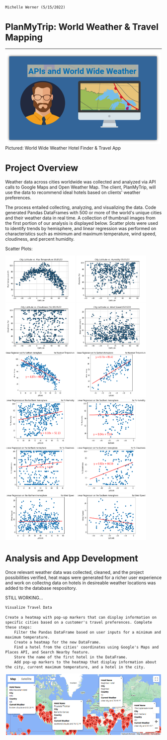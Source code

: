                                                                                            Michelle Werner (5/15/2022)
# PlanMyTrip: World Weather & Travel Mapping
---

<!--![alt](resources/___.png)-->
<img src="https://github.com/miwermi/world-weather-analysis/blob/main/weather_data/www_apis.png" width="500" height="293" alt ="graphic: World Wide Weather">
Pictured: World Wide Weather Hotel Finder & Travel App

# Project Overview
Weather data across cities worldwide was collected and analyzed via API calls to Google Maps and Open Weather Map. The client, PlanMyTrip, will use the data to recommend ideal hotels based on clients' weather preferences.

The process entailed collecting, analyzing, and visualizing the data. Code generated Pandas DataFrames with 500 or more of the world's unique cities and their weather data in real time. A collection of thumbnail images from the first portion of our analysis is displayed below. Scatter plots were used to identify trends by hemisphere, and linear regression was performed on characteristics such as minimum and maximum temperature, wind speed, cloudiness, and percent humidity.

Scatter Plots:

<img src="https://github.com/miwermi/world-weather-analysis/blob/main/weather_data/Fig1.png" width="225" height="150" alt ="graphic: "> <img src="https://github.com/miwermi/world-weather-analysis/blob/main/weather_data/Fig2.png" width="225" height="150" alt ="graphic: "> <img src="https://github.com/miwermi/world-weather-analysis/blob/main/weather_data/Fig3.png" width="225" height="150" alt ="graphic: "> <img src="https://github.com/miwermi/world-weather-analysis/blob/main/weather_data/Fig4.png" width="225" height="150" alt ="graphic: "> <img src="https://github.com/miwermi/world-weather-analysis/blob/main/weather_data/Fig5.png" width="225" height="150" alt ="graphic: "> <img src="https://github.com/miwermi/world-weather-analysis/blob/main/weather_data/Fig6.png" width="225" height="150" alt ="graphic: "> <img src="https://github.com/miwermi/world-weather-analysis/blob/main/weather_data/Fig7.png" width="225" height="150" alt ="graphic: "> <img src="https://github.com/miwermi/world-weather-analysis/blob/main/weather_data/Fig8.png" width="225" height="150" alt ="graphic: "> <img src="https://github.com/miwermi/world-weather-analysis/blob/main/weather_data/Fig9.png" width="225" height="150" alt ="graphic: "> <img src="https://github.com/miwermi/world-weather-analysis/blob/main/weather_data/Fig10.png" width="225" height="150" alt ="graphic: "> <img src="https://github.com/miwermi/world-weather-analysis/blob/main/weather_data/Fig11.png" width="225" height="150" alt ="graphic: "> <img src="https://github.com/miwermi/world-weather-analysis/blob/main/weather_data/Fig12.png" width="225" height="150" alt ="graphic: ">

# Analysis and App Development

Once relevant weather data was collected, cleaned, and the project possibilities verified, heat maps were generated for a richer user experience and work on collectng data on hotels in desireable weather locations was added to the database respository.

STILL WORKING... 


    Visualize Travel Data

    Create a heatmap with pop-up markers that can display information on specific cities based on a customer's travel preferences. Complete these steps:
        Filter the Pandas DataFrame based on user inputs for a minimum and maximum temperature.
        Create a heatmap for the new DataFrame.
        Find a hotel from the cities' coordinates using Google's Maps and Places API, and Search Nearby feature.
        Store the name of the first hotel in the DataFrame.
        Add pop-up markers to the heatmap that display information about the city, current maximum temperature, and a hotel in the city.

<img src="https://github.com/miwermi/world-weather-analysis/blob/main/Vacation_Search/WeatherPy_Vacation_Map.png" alt ="graphic: ">
